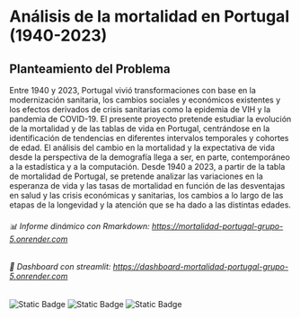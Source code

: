 # Análisis de la mortalidad en Portugal (1940-2023)
## Planteamiento del Problema

Entre 1940 y 2023, Portugal vivió transformaciones con base en la modernización sanitaria, los cambios sociales y económicos existentes y los efectos derivados de crisis sanitarias como la epidemia de VIH y la pandemia de COVID-19. El presente proyecto pretende estudiar la evolución de la mortalidad y de las tablas de vida en Portugal, centrándose en la identificación de tendencias en diferentes intervalos temporales y cohortes de edad. El análisis del cambio en la mortalidad y la expectativa de vida desde la perspectiva de la demografía llega a ser, en parte, contemporáneo a la estadística y a la computación. Desde 1940 a 2023, a partir de la tabla de mortalidad de Portugal, se pretende analizar las variaciones en la esperanza de vida y las tasas de mortalidad en función de las desventajas en salud y las crisis económicas y sanitarias, los cambios a lo largo de las etapas de la longevidad y la atención que se ha dado a las distintas edades.

###### 📊 Informe dinámico con Rmarkdown: https://mortalidad-portugal-grupo-5.onrender.com
###### 🚀 Dashboard con streamlit: https://dashboard-mortalidad-portugal-grupo-5.onrender.com

![Static Badge](https://img.shields.io/badge/HTML-red) ![Static Badge](https://img.shields.io/badge/R-blue) ![Static Badge](https://img.shields.io/badge/Python-yellow)
